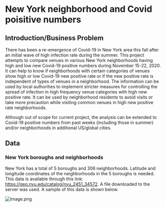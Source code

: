# New York neighborhood and Covid poisitive numbers
## Introduction/Business Problem
There has been a re-emergence of Covid-19 in New York area this fall after an initial wave of high infection rate during the summer. This project attempts to compare venues in various New York neighborhoods having high and low new Covid-19 positive numbers during November 15-22, 2020. It can help to know if neighborhoods with certain categories of venues show high or low Covid-19 new positive rate or if the new positive rate is independent of types of venues in a neighborhood. The information can be used by local authorities to implement stricter measures for controlling the spread of infection in high frequency venue categories with high new positive rate. It can be used by neighborhood residents to avoid visits or take more precaution while visiting common venues in high new positive rate neighborhoods.

Although out of scope for current project, the analysis can be extended to Covid-19 positive numbers from past weeks (including those in summer) and/or neighborhoods in additional US/global cities.

## Data
### New York boroughs and neighborhoods
New York has a total of 5 boroughs and 306 neighborhoods. Latitude and longitude coordinates of the neighborhoods in the 5 boroughs is needed. This data is available through this link: https://geo.nyu.edu/catalog/nyu_2451_34572. A file downloaded to the server was used. A sample of this data is shown below.

![image.png](attachment:31455ea1-e4aa-47df-b66a-62d8c2cb71a5.png)
